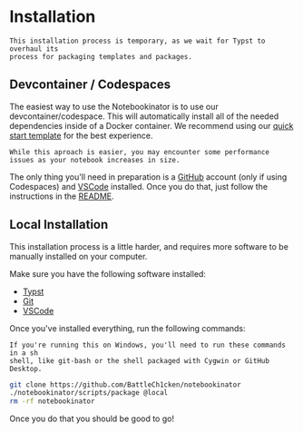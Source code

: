 # Installation

```admonish warning
This installation process is temporary, as we wait for Typst to overhaul its
process for packaging templates and packages.
```

## Devcontainer / Codespaces

The easiest way to use the Notebookinator is to use our devcontainer/codespace. This will automatically install all of the needed dependencies inside of a Docker container. We recommend using our [quick start template](https://github.com/The-Notebookinator/quick-start-template) for the best experience.

```admonish warning
While this aproach is easier, you may encounter some performance issues as your notebook increases in size.
```

The only thing you'll need in preparation is a [GitHub](https://github.com/) account (only if using Codespaces) and [VSCode](https://code.visualstudio.com/) installed. Once you do that, just follow the instructions in the [README](https://github.com/The-Notebookinator/quick-start-template).

## Local Installation

This installation process is a little harder, and requires more software to be manually installed on your computer.

Make sure you have the following software installed:

- [Typst](https://github.com/typst/typst?tab=readme-ov-file#installation)
- [Git](https://git-scm.com/downloads)
- [VSCode](https://code.visualstudio.com/)

Once you've installed everything, run the following commands:

```admonish info
If you're running this on Windows, you'll need to run these commands in a sh
shell, like git-bash or the shell packaged with Cygwin or GitHub Desktop.
```

```bash
git clone https://github.com/BattleCh1cken/notebookinator
./notebookinator/scripts/package @local
rm -rf notebookinator
```

Once you do that you should be good to go!
